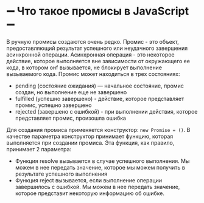 # ➖ Что такое промисы в JavaScript ➖

В ручную промисы создаются очень редко. 
Промис - это объект, предоставляющий результат успешного или неудачного завершения асинхронной операции. Асинхронная операция - это некоторое действие, которое выполняется вне зависимости от окружающего ее кода, в котором онf вызывается, не блокирует выполнение вызываемого кода.
Промис может находиться в трех состояниях:
- pending (состояние ожидания) — начальное состояние, промис создан, но выполнение еще не завершено
- fulfilled (успешно завершено) - действие, которое представляет промис, успешно завершено
- rejected (завершено с ошибкой) - при выполнении действия, которое представляет промис, произошла ошибка

Для создания промиса применяется конструктор: `new Promise = ()`. В качестве параметра конструктор принимает функцию, которая выполняется при создании промиса. Эта функция, как правило, принимает 2 параметра:
- Функция resolve вызывается в случае успешного выполнения. Мы можем в нее передать значение, которое мы можем получить в результате успешного выполнения
- Функция reject вызывается, если выполнение операции завершилось с ошибкой. Мы можем в нее передать значение, которое представит некоторую информацию об ошибке.

